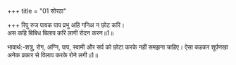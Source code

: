 +++
title = "01 सोरठा"

+++
रिपु रुज पावक पाप प्रभु अहि गनिअ न छोट करि।  
अस कहि बिबिध बिलाप करि लागी रोदन करन॥1॥  

भावार्थ:-शत्रु, रोग, अग्नि, पाप, स्वामी और सर्प को छोटा करके नहीं समझना चाहिए। ऐसा कहकर शूर्पणखा अनेक प्रकार से विलाप करके रोने लगी॥1॥  


